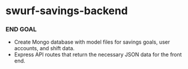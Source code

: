 # swurf-savings-backend

### END GOAL

- Create Mongo database with model files for savings goals, user accounts, and shift data.
- Express API routes that return the necessary JSON data for the front end. 
